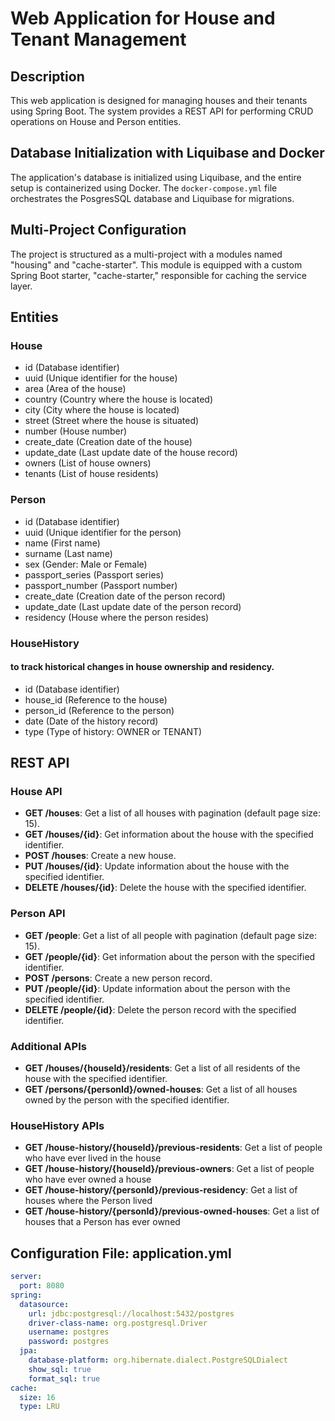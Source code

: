 # Web Application for House and Tenant Management

## Description
This web application is designed for managing houses and their tenants using Spring Boot. 
The system provides a REST API for performing CRUD operations on House and Person entities.

## Database Initialization with Liquibase and Docker
The application's database is initialized using Liquibase, 
and the entire setup is containerized using Docker. 
The `docker-compose.yml` file orchestrates the PosgresSQL database and Liquibase for migrations.

## Multi-Project Configuration
The project is structured as a multi-project with a modules named "housing" and "cache-starter".
This module is equipped with a custom Spring Boot starter, "cache-starter," responsible for caching the service layer.

## Entities
### House
- id (Database identifier)
- uuid (Unique identifier for the house)
- area (Area of the house)
- country (Country where the house is located)
- city (City where the house is located)
- street (Street where the house is situated)
- number (House number)
- create_date (Creation date of the house)
- update_date (Last update date of the house record)
- owners (List of house owners)
- tenants (List of house residents)

### Person
- id (Database identifier)
- uuid (Unique identifier for the person)
- name (First name)
- surname (Last name)
- sex (Gender: Male or Female)
- passport_series (Passport series)
- passport_number (Passport number)
- create_date (Creation date of the person record)
- update_date (Last update date of the person record)
- residency (House where the person resides)

### HouseHistory 
#### to track historical changes in house ownership and residency.
- id (Database identifier)
- house_id (Reference to the house)
- person_id (Reference to the person)
- date (Date of the history record)
- type (Type of history: OWNER or TENANT)

## REST API
### House API
- **GET /houses**: Get a list of all houses with pagination (default page size: 15).
- **GET /houses/{id}**: Get information about the house with the specified identifier.
- **POST /houses**: Create a new house.
- **PUT /houses/{id}**: Update information about the house with the specified identifier.
- **DELETE /houses/{id}**: Delete the house with the specified identifier.

### Person API
- **GET /people**: Get a list of all people with pagination (default page size: 15).
- **GET /people/{id}**: Get information about the person with the specified identifier.
- **POST /persons**: Create a new person record.
- **PUT /people/{id}**: Update information about the person with the specified identifier.
- **DELETE /people/{id}**: Delete the person record with the specified identifier.

### Additional APIs
- **GET /houses/{houseId}/residents**: Get a list of all residents of the house with the specified identifier.
- **GET /persons/{personId}/owned-houses**: Get a list of all houses owned by the person with the specified identifier.

### HouseHistory APIs

- **GET /house-history/{houseId}/previous-residents**: Get a list of people who have ever lived in the house
- **GET /house-history/{houseId}/previous-owners**: Get a list of people who have ever owned a house
- **GET /house-history/{personId}/previous-residency**: Get a list of houses where the Person lived
- **GET /house-history/{personId}/previous-owned-houses**: Get a list of houses that a Person has ever owned


## Configuration File: application.yml
```yaml
server:
  port: 8080
spring:
  datasource:
    url: jdbc:postgresql://localhost:5432/postgres
    driver-class-name: org.postgresql.Driver
    username: postgres
    password: postgres
  jpa:
    database-platform: org.hibernate.dialect.PostgreSQLDialect
    show_sql: true
    format_sql: true
cache:
  size: 16
  type: LRU

